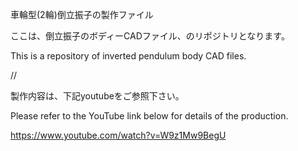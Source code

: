 車輪型(2輪)倒立振子の製作ファイル

ここは、倒立振子のボディーCADファイル、のリポジトリとなります。

This is a repository of inverted pendulum body CAD files.

//

製作内容は、下記youtubeをご参照下さい。

Please refer to the YouTube link below for details of the production.

https://www.youtube.com/watch?v=W9z1Mw9BegU
